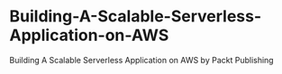 # Building-A-Scalable-Serverless-Application-on-AWS
Building A Scalable Serverless Application on AWS by Packt Publishing
